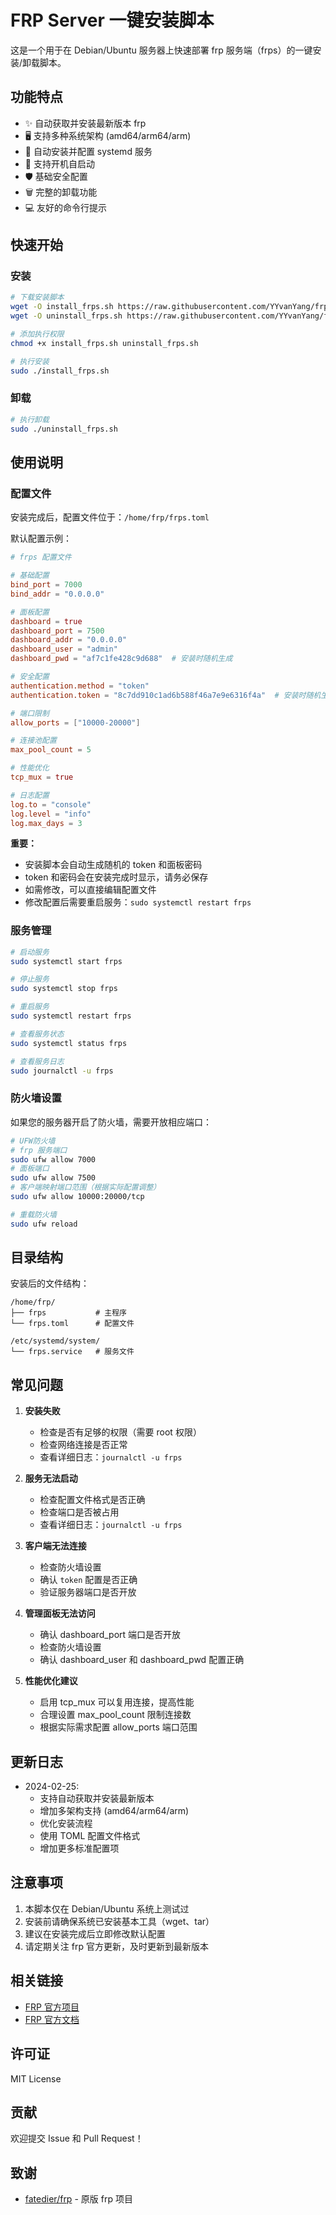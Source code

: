 # FRP Server 一键安装脚本

这是一个用于在 Debian/Ubuntu 服务器上快速部署 frp 服务端（frps）的一键安装/卸载脚本。

## 功能特点

- ✨ 自动获取并安装最新版本 frp
- 🖥️ 支持多种系统架构 (amd64/arm64/arm)
- 🚀 自动安装并配置 systemd 服务
- 🔄 支持开机自启动
- 🛡️ 基础安全配置
- 🗑️ 完整的卸载功能
- 💻 友好的命令行提示

## 快速开始

### 安装

```bash
# 下载安装脚本
wget -O install_frps.sh https://raw.githubusercontent.com/YYvanYang/frp_install/main/install_frps.sh
wget -O uninstall_frps.sh https://raw.githubusercontent.com/YYvanYang/frp_install/main/uninstall_frps.sh

# 添加执行权限
chmod +x install_frps.sh uninstall_frps.sh

# 执行安装
sudo ./install_frps.sh
```

### 卸载

```bash
# 执行卸载
sudo ./uninstall_frps.sh
```

## 使用说明

### 配置文件

安装完成后，配置文件位于：`/home/frp/frps.toml`

默认配置示例：
```toml
# frps 配置文件

# 基础配置
bind_port = 7000
bind_addr = "0.0.0.0"

# 面板配置
dashboard = true
dashboard_port = 7500
dashboard_addr = "0.0.0.0"
dashboard_user = "admin"
dashboard_pwd = "af7c1fe428c9d688"  # 安装时随机生成

# 安全配置
authentication.method = "token"
authentication.token = "8c7dd910c1ad6b588f46a7e9e6316f4a"  # 安装时随机生成

# 端口限制
allow_ports = ["10000-20000"]

# 连接池配置
max_pool_count = 5

# 性能优化
tcp_mux = true

# 日志配置
log.to = "console"
log.level = "info"
log.max_days = 3
```

**重要：** 
- 安装脚本会自动生成随机的 token 和面板密码
- token 和密码会在安装完成时显示，请务必保存
- 如需修改，可以直接编辑配置文件
- 修改配置后需要重启服务：`sudo systemctl restart frps`

### 服务管理

```bash
# 启动服务
sudo systemctl start frps

# 停止服务
sudo systemctl stop frps

# 重启服务
sudo systemctl restart frps

# 查看服务状态
sudo systemctl status frps

# 查看服务日志
sudo journalctl -u frps
```

### 防火墙设置

如果您的服务器开启了防火墙，需要开放相应端口：

```bash
# UFW防火墙
# frp 服务端口
sudo ufw allow 7000
# 面板端口
sudo ufw allow 7500
# 客户端映射端口范围（根据实际配置调整）
sudo ufw allow 10000:20000/tcp

# 重载防火墙
sudo ufw reload
```

## 目录结构

安装后的文件结构：
```
/home/frp/
├── frps           # 主程序
└── frps.toml      # 配置文件

/etc/systemd/system/
└── frps.service   # 服务文件
```

## 常见问题

1. **安装失败**
   - 检查是否有足够的权限（需要 root 权限）
   - 检查网络连接是否正常
   - 查看详细日志：`journalctl -u frps`

2. **服务无法启动**
   - 检查配置文件格式是否正确
   - 检查端口是否被占用
   - 查看详细日志：`journalctl -u frps`

3. **客户端无法连接**
   - 检查防火墙设置
   - 确认 `token` 配置是否正确
   - 验证服务器端口是否开放

4. **管理面板无法访问**
   - 确认 dashboard_port 端口是否开放
   - 检查防火墙设置
   - 确认 dashboard_user 和 dashboard_pwd 配置正确

5. **性能优化建议**
   - 启用 tcp_mux 可以复用连接，提高性能
   - 合理设置 max_pool_count 限制连接数
   - 根据实际需求配置 allow_ports 端口范围

## 更新日志

- 2024-02-25: 
  - 支持自动获取并安装最新版本
  - 增加多架构支持 (amd64/arm64/arm)
  - 优化安装流程
  - 使用 TOML 配置文件格式
  - 增加更多标准配置项

## 注意事项

1. 本脚本仅在 Debian/Ubuntu 系统上测试过
2. 安装前请确保系统已安装基本工具（wget、tar）
3. 建议在安装完成后立即修改默认配置
4. 请定期关注 frp 官方更新，及时更新到最新版本

## 相关链接

- [FRP 官方项目](https://github.com/fatedier/frp)
- [FRP 官方文档](https://gofrp.org/docs/)

## 许可证

MIT License

## 贡献

欢迎提交 Issue 和 Pull Request！

## 致谢

- [fatedier/frp](https://github.com/fatedier/frp) - 原版 frp 项目